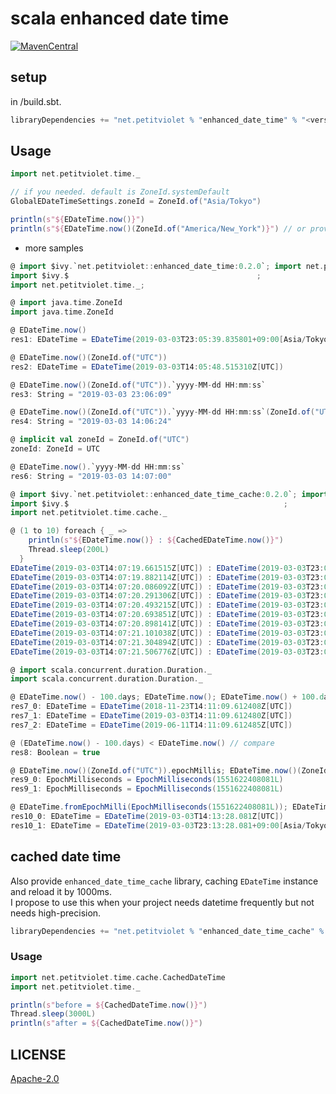 # scala enhanced date time

[![MavenCentral](https://maven-badges.herokuapp.com/maven-central/net.petitviolet/enhanced_date_time_2.12/badge.svg)](https://maven-badges.herokuapp.com/maven-central/net.petitviolet/enhanced_date_time_2.12/badge.svg)

## setup

in <project root>/build.sbt.

```scala
libraryDependencies += "net.petitviolet % "enhanced_date_time" % "<version>"
```

## Usage

```scala
import net.petitviolet.time._

// if you needed. default is ZoneId.systemDefault
GlobalEDateTimeSettings.zoneId = ZoneId.of("Asia/Tokyo")

println(s"${EDateTime.now()}")
println(s"${EDateTime.now()(ZoneId.of("America/New_York")}") // or provide zoneId explicitly
```

- more samples

```scala
@ import $ivy.`net.petitviolet::enhanced_date_time:0.2.0`; import net.petitviolet.time._; 
import $ivy.$                                          ;
import net.petitviolet.time._;

@ import java.time.ZoneId
import java.time.ZoneId

@ EDateTime.now()
res1: EDateTime = EDateTime(2019-03-03T23:05:39.835801+09:00[Asia/Tokyo])

@ EDateTime.now()(ZoneId.of("UTC"))
res2: EDateTime = EDateTime(2019-03-03T14:05:48.515310Z[UTC])

@ EDateTime.now()(ZoneId.of("UTC")).`yyyy-MM-dd HH:mm:ss`
res3: String = "2019-03-03 23:06:09"

@ EDateTime.now()(ZoneId.of("UTC")).`yyyy-MM-dd HH:mm:ss`(ZoneId.of("UTC"))
res4: String = "2019-03-03 14:06:24"

@ implicit val zoneId = ZoneId.of("UTC")
zoneId: ZoneId = UTC

@ EDateTime.now().`yyyy-MM-dd HH:mm:ss`
res6: String = "2019-03-03 14:07:00"

@ import $ivy.`net.petitviolet::enhanced_date_time_cache:0.2.0`; import net.petitviolet.time.cache._
import $ivy.$                                                ;
import net.petitviolet.time.cache._

@ (1 to 10) foreach { _ =>
    println(s"${EDateTime.now()} : ${CachedEDateTime.now()}")
    Thread.sleep(200L)
  }
EDateTime(2019-03-03T14:07:19.661515Z[UTC]) : EDateTime(2019-03-03T23:07:19.675589+09:00[Asia/Tokyo])
EDateTime(2019-03-03T14:07:19.882114Z[UTC]) : EDateTime(2019-03-03T23:07:19.675589+09:00[Asia/Tokyo])
EDateTime(2019-03-03T14:07:20.086092Z[UTC]) : EDateTime(2019-03-03T23:07:19.675589+09:00[Asia/Tokyo])
EDateTime(2019-03-03T14:07:20.291306Z[UTC]) : EDateTime(2019-03-03T23:07:19.675589+09:00[Asia/Tokyo])
EDateTime(2019-03-03T14:07:20.493215Z[UTC]) : EDateTime(2019-03-03T23:07:20.475501+09:00[Asia/Tokyo])
EDateTime(2019-03-03T14:07:20.693851Z[UTC]) : EDateTime(2019-03-03T23:07:20.475501+09:00[Asia/Tokyo])
EDateTime(2019-03-03T14:07:20.898141Z[UTC]) : EDateTime(2019-03-03T23:07:20.475501+09:00[Asia/Tokyo])
EDateTime(2019-03-03T14:07:21.101038Z[UTC]) : EDateTime(2019-03-03T23:07:20.475501+09:00[Asia/Tokyo])
EDateTime(2019-03-03T14:07:21.304894Z[UTC]) : EDateTime(2019-03-03T23:07:21.276991+09:00[Asia/Tokyo])
EDateTime(2019-03-03T14:07:21.506776Z[UTC]) : EDateTime(2019-03-03T23:07:21.276991+09:00[Asia/Tokyo])

@ import scala.concurrent.duration.Duration._
import scala.concurrent.duration.Duration._

@ EDateTime.now() - 100.days; EDateTime.now(); EDateTime.now() + 100.days // +/- operator
res7_0: EDateTime = EDateTime(2018-11-23T14:11:09.612408Z[UTC])
res7_1: EDateTime = EDateTime(2019-03-03T14:11:09.612480Z[UTC])
res7_2: EDateTime = EDateTime(2019-06-11T14:11:09.612485Z[UTC])

@ (EDateTime.now() - 100.days) < EDateTime.now() // compare
res8: Boolean = true

@ EDateTime.now()(ZoneId.of("UTC")).epochMillis; EDateTime.now()(ZoneId.of("Asia/Tokyo")).epochMillis // epoch milliseconds
res9_0: EpochMilliseconds = EpochMilliseconds(1551622408081L)
res9_1: EpochMilliseconds = EpochMilliseconds(1551622408081L)

@ EDateTime.fromEpochMilli(EpochMilliseconds(1551622408081L)); EDateTime.fromEpochMilli(EpochMilliseconds(1551622408081L))(ZoneId.of("Asia/Tokyo"))
res10_0: EDateTime = EDateTime(2019-03-03T14:13:28.081Z[UTC])
res10_1: EDateTime = EDateTime(2019-03-03T23:13:28.081+09:00[Asia/Tokyo])
```

## cached date time

Also provide `enhanced_date_time_cache` library, caching `EDateTime` instance and reload it by 1000ms.  
I propose to use this when your project needs datetime frequently but not needs high-precision.

```scala
libraryDependencies += "net.petitviolet % "enhanced_date_time_cache" % "<version>"
```

### Usage

```scala
import net.petitviolet.time.cache.CachedDateTime
import net.petitviolet.time._

println(s"before = ${CachedDateTime.now()}")
Thread.sleep(3000L)
println(s"after = ${CachedDateTime.now()}")
```

## LICENSE

[Apache-2.0](https://github.com/petitviolet/scala_enhanced_datetime/blob/master/LICENSE)
